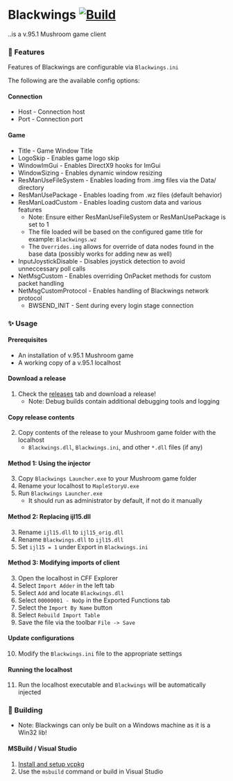 # Blackwings [![Build](https://github.com/Kaioru/Blackwings/actions/workflows/build.yaml/badge.svg)](https://github.com/Kaioru/Blackwings/actions/workflows/build.yaml)
..is a v.95.1 Mushroom game client

### 🎉 Features
Features of Blackwings are configurable via `Blackwings.ini`

The following are the available config options:

#### Connection
* Host - Connection host
* Port - Connection port
#### Game
* Title - Game Window Title
* LogoSkip - Enables game logo skip
* WindowImGui - Enables DirectX9 hooks for ImGui
* WindowSizing - Enables dynamic window resizing
* ResManUseFileSystem - Enables loading from .img files via the Data/ directory
* ResManUsePackage - Enables loading from .wz files (default behavior)
* ResManLoadCustom - Enables loading custom data and various features
    * Note: Ensure either ResManUseFileSystem or ResManUsePackage is set to 1
    * The file loaded will be based on the configured game title for example: `Blackwings.wz`
    * The `Overrides.img` allows for override of data nodes found in the base data (possibly works for adding new as well)
* InputJoystickDisable - Disables joystick detection to avoid unneccessary poll calls
* NetMsgCustom - Enables overriding OnPacket methods for custom packet handling
* NetMsgCustomProtocol - Enables handling of Blackwings network protocol
    * BWSEND_INIT - Sent during every login stage connection

### ✨ Usage

#### Prerequisites
* An installation of v.95.1 Mushroom game
* A working copy of a v.95.1 localhost

#### Download a release
1. Check the [releases](https://github.com/Kaioru/Blackwings/releases) tab and download a release!
    * Note: Debug builds contain additional debugging tools and logging

#### Copy release contents
2. Copy contents of the release to your Mushroom game folder with the localhost
    * `Blackwings.dll`, `Blackwings.ini`, and other `*.dll` files (if any)

#### Method 1: Using the injector
3. Copy `Blackwings Launcher.exe` to your Mushroom game folder
4. Rename your localhost to `MapleStoryU.exe`
5. Run `Blackwings Launcher.exe`
    * It should run as administrator by default, if not do it manually

#### Method 2: Replacing ijl15.dll
3. Rename `ijl15.dll` to `ijl15_orig.dll`
4. Rename `Blackwings.dll` to `ijl15.dll`
5. Set `ijl15 = 1` under Export in `Blackwings.ini`

#### Method 3: Modifying imports of client
3. Open the localhost in CFF Explorer
4. Select `Import Adder` in the left tab
5. Select `Add` and locate `Blackwings.dll`
6. Select `00000001 - NoOp` in the Exported Functions tab
7. Select the `Import By Name` button
8. Select `Rebuild Import Table`
9. Save the file via the toolbar `File -> Save`

#### Update configurations
10. Modify the `Blackwings.ini` file to the appropriate settings

#### Running the localhost
11. Run the localhost executable and `Blackwings` will be automatically injected

### 🔨 Building
* Note: Blackwings can only be built on a Windows machine as it is a Win32 lib!

#### MSBuild / Visual Studio
1. [Install and setup vcpkg](https://vcpkg.io/en/getting-started.html)
2. Use the `msbuild` command or build in Visual Studio
